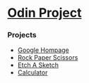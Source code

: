 # [Odin Project](https://www.theodinproject.com/)
### Projects
* [Google Hompage](/google)
* [Rock Paper Scissors](/rps)
* [Etch A Sketch](/etchASketch)
* [Calculator](/calculator)

